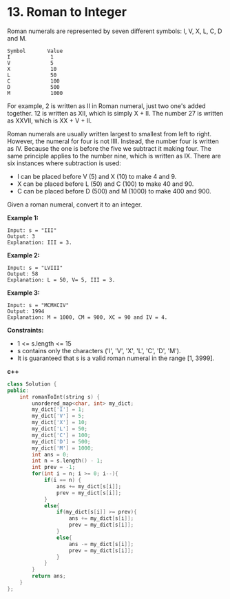 # 13. Roman to Integer
Roman numerals are represented by seven different symbols: I, V, X, L, C, D and M.
```
Symbol       Value
I             1
V             5
X             10
L             50
C             100
D             500
M             1000
```
For example, 2 is written as II in Roman numeral, just two one's added together. 12 is written as XII, which is simply X + II. The number 27 is written as XXVII, which is XX + V + II.

Roman numerals are usually written largest to smallest from left to right. However, the numeral for four is not IIII. Instead, the number four is written as IV. Because the one is before the five we subtract it making four. The same principle applies to the number nine, which is written as IX. There are six instances where subtraction is used:

* I can be placed before V (5) and X (10) to make 4 and 9. 
* X can be placed before L (50) and C (100) to make 40 and 90. 
* C can be placed before D (500) and M (1000) to make 400 and 900.

Given a roman numeral, convert it to an integer.

**Example 1:**
```
Input: s = "III"
Output: 3
Explanation: III = 3.
```
**Example 2:**
```
Input: s = "LVIII"
Output: 58
Explanation: L = 50, V= 5, III = 3.
```
**Example 3:**
```
Input: s = "MCMXCIV"
Output: 1994
Explanation: M = 1000, CM = 900, XC = 90 and IV = 4.
```
**Constraints:**
* 1 <= s.length <= 15
* s contains only the characters ('I', 'V', 'X', 'L', 'C', 'D', 'M').
* It is guaranteed that s is a valid roman numeral in the range [1, 3999].

**c++**
```cpp
class Solution {
public:
    int romanToInt(string s) {
        unordered_map<char, int> my_dict;
        my_dict['I'] = 1;
        my_dict['V'] = 5;
        my_dict['X'] = 10;
        my_dict['L'] = 50;
        my_dict['C'] = 100;
        my_dict['D'] = 500;
        my_dict['M'] = 1000;
        int ans = 0;
        int n = s.length() - 1;
        int prev = -1;
        for(int i = n; i >= 0; i--){
            if(i == n) {
                ans += my_dict[s[i]];
                prev = my_dict[s[i]];
            }
            else{
                if(my_dict[s[i]] >= prev){
                    ans += my_dict[s[i]];
                    prev = my_dict[s[i]];
                }
                else{
                    ans -= my_dict[s[i]];
                    prev = my_dict[s[i]];
                }
            }
        }
        return ans;
    }
};
```
